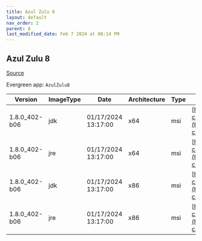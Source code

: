 ```yaml
---
title: Azul Zulu 8
layout: default
nav_order: 2
parent: A
last_modified_date: Feb 7 2024 at 08:14 PM
---
```


## Azul Zulu 8

[Source](https://www.azul.com/downloads/#zulu)

Evergreen app: `AzulZulu8`

| Version       | ImageType | Date                | Architecture | Type | URI                                                                                                                                              |
| ------------- | --------- | ------------------- | ------------ | ---- | ------------------------------------------------------------------------------------------------------------------------------------------------ |
| 1.8.0_402-b06 | jdk       | 01/17/2024 13:17:00 | x64          | msi  | [https://cdn.azul.com/zulu/bin/zulu8.76.0.17-ca-jdk8.0.402-win_x64.msi](https://cdn.azul.com/zulu/bin/zulu8.76.0.17-ca-jdk8.0.402-win_x64.msi)   |
| 1.8.0_402-b06 | jre       | 01/17/2024 13:17:00 | x64          | msi  | [https://cdn.azul.com/zulu/bin/zulu8.76.0.17-ca-jre8.0.402-win_x64.msi](https://cdn.azul.com/zulu/bin/zulu8.76.0.17-ca-jre8.0.402-win_x64.msi)   |
| 1.8.0_402-b06 | jdk       | 01/17/2024 13:17:00 | x86          | msi  | [https://cdn.azul.com/zulu/bin/zulu8.76.0.17-ca-jdk8.0.402-win_i686.msi](https://cdn.azul.com/zulu/bin/zulu8.76.0.17-ca-jdk8.0.402-win_i686.msi) |
| 1.8.0_402-b06 | jre       | 01/17/2024 13:17:00 | x86          | msi  | [https://cdn.azul.com/zulu/bin/zulu8.76.0.17-ca-jre8.0.402-win_i686.msi](https://cdn.azul.com/zulu/bin/zulu8.76.0.17-ca-jre8.0.402-win_i686.msi) |
